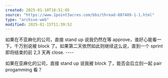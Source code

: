 ```yaml
---
created: 2025-01-10T10:51:05
source: "https://www.1point3acres.com/bbs/thread-887489-1-1.html"
type: "archive-web"
modified: 2025-01-15T11:39:52
---
```


如果在不亚麻化的公司，直接 stand up 说我仍然在等 approve，谁好心能看一下。千万别说被 block 了。如果第二天依然如此则继续这么说，直到一个 sprint 即将结束的前 2,3 天再 close. ----

如果在亚麻化的公司，直接 stand up 说我被 block 了，能否会后立刻一起 pair progamming 看？
